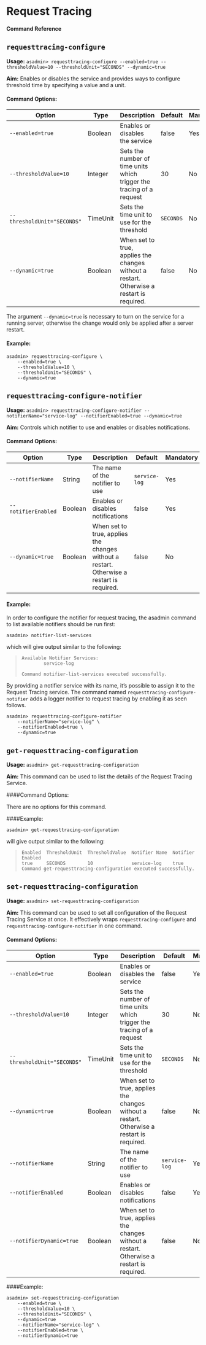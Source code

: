 # Request Tracing
#### Command Reference


## `requesttracing-configure`

**Usage:** `asadmin> requesttracing-configure --enabled=true --thresholdValue=10 --thresholdUnit="SECONDS" --dynamic=true`

**Aim:** Enables or disables the service and provides ways to configure threshold time by specifying a value and a unit.


#### Command Options:

| Option | Type | Description | Default | Mandatory |
|--------|------|-------------|---------|-----------|
| `--enabled=true` | Boolean | Enables or disables the service | false | Yes |
| `--thresholdValue=10` | Integer | Sets the number of time units which trigger the tracing of a request | 30 | No |
| `--thresholdUnit="SECONDS"` | TimeUnit | Sets the time unit to use for the threshold | `SECONDS` | No |
| `--dynamic=true` | Boolean | When set to true, applies the changes without a restart. Otherwise a restart is required. | false | No |

The argument `--dynamic=true` is necessary to turn on the service for a running server, otherwise the change would only be applied after a server restart.

#### Example:
```
asadmin> requesttracing-configure \
    --enabled=true \
    --thresholdValue=10 \
    --thresholdUnit="SECONDS" \
    --dynamic=true
```

## `requesttracing-configure-notifier`

**Usage:** `asadmin> requesttracing-configure-notifier --notifierName="service-log" --notifierEnabled=true --dynamic=true`

**Aim:** Controls which notifier to use and enables or disables notifications.


#### Command Options:

| Option | Type | Description | Default | Mandatory |
|--------|------|-------------|---------|-----------|
| `--notifierName` | String | The name of the notifier to use | `service-log` | Yes |
| `--notifierEnabled` | Boolean | Enables or disables notifications | false | Yes | 
| `--dynamic=true` | Boolean | When set to true, applies the changes without a restart. Otherwise a restart is required. | false | No |

#### Example:
In order to configure the notifier for request tracing, the asadmin command to list available notifiers should be run first:

```
asadmin> notifier-list-services
```

which will give output similar to the following:

> ```
> Available Notifier Services:
>         service-log
> 
> Command notifier-list-services executed successfully.
> ```


By providing a notifier service with its name, it’s possible to assign it to the Request Tracing service. The command named `requesttracing-configure-notifier` adds a logger notifier to request tracing by enabling it as seen follows.

```
asadmin> requesttracing-configure-notifier
    --notifierName="service-log" \
    --notifierEnabled=true \
    --dynamic=true
```


## `get-requesttracing-configuration`

**Usage:** `asadmin> get-requesttracing-configuration`

**Aim:** This command can be used to list the details of the Request Tracing Service.

####Command Options:

There are no options for this command.

####Example:
```
asadmin> get-requesttracing-configuration
```

will give output similar to the following:

> ```
> Enabled  ThresholdUnit  ThresholdValue  Notifier Name  Notifier Enabled  
> true     SECONDS        10              service-log    true              
> Command get-requesttracing-configuration executed successfully.
> ```

## `set-requesttracing-configuration`

**Usage:** `asadmin> set-requesttracing-configuration`

**Aim:** This command can be used to set all configuration of the Request Tracing Service at once. It effectively wraps `requesttracing-configure` and `requesttracing-configure-notifier` in one command.

#### Command Options:

| Option | Type | Description | Default | Mandatory |
|--------|------|-------------|---------|-----------|
| `--enabled=true` | Boolean | Enables or disables the service | false | Yes |
| `--thresholdValue=10` | Integer | Sets the number of time units which trigger the tracing of a request | 30 | No |
| `--thresholdUnit="SECONDS"` | TimeUnit | Sets the time unit to use for the threshold | `SECONDS` | No |
| `--dynamic=true` | Boolean | When set to true, applies the changes without a restart. Otherwise a restart is required. | false | No |
| `--notifierName` | String | The name of the notifier to use | `service-log` | Yes |
| `--notifierEnabled` | Boolean | Enables or disables notifications | false | Yes | 
| `--notifierDynamic=true` | Boolean | When set to true, applies the changes without a restart. Otherwise a restart is required. | false | No |

####Example:
```
asadmin> set-requesttracing-configuration
    --enabled=true \
    --thresholdValue=10 \
    --thresholdUnit="SECONDS" \
    --dynamic=true
    --notifierName="service-log" \
    --notifierEnabled=true \
    --notifierDynamic=true
```